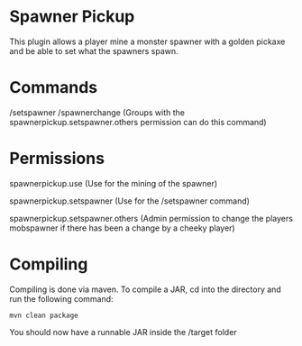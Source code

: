 # Spawner Pickup
This plugin allows a player mine a monster spawner with a golden pickaxe and be able to set what the spawners spawn.

# Commands
/setspawner <mob>
/spawnerchange <mob> <player> (Groups with the spawnerpickup.setspawner.others permission can do this command)

# Permissions
spawnerpickup.use (Use for the mining of the spawner)

spawnerpickup.setspawner (Use for the /setspawner command)

spawnerpickup.setspawner.others (Admin permission to change the players mobspawner if there has been a change by a cheeky player)

# Compiling
Compiling is done via maven. To compile a JAR, cd into the directory and run the following command:

`mvn clean package`

You should now have a runnable JAR inside the /target folder
